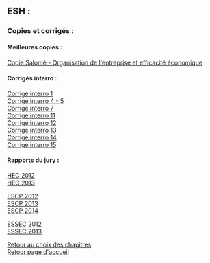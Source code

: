 ## ESH : <br />
### Copies et corrigés : <br />
#### Meilleures copies : <br />
[Copie Salomé - Organisation de l'entreprise et efficacité économique](http://download1851.mediafire.com/enfbupbm04dg/02zxm6i76qvuxa9/copie+salom%C3%A9+ds+4.pdf) <br />

#### Corrigés interro : <br />
[Corrigé interro 1]() <br />
[Corrigé interro 4 - 5]() <br />
[Corrigé interro 7]() <br />
[Corrigé interro 11]() <br />
[Corrigé interro 12]() <br />
[Corrigé interro 13]() <br />
[Corrigé interro 14]() <br />
[Corrigé interro 15]() <br />

#### Rapports du jury : <br />
[HEC 2012]()<br />
[HEC 2013]()<br />

[ESCP 2012]()<br />
[ESCP 2013]()<br />
[ESCP 2014]()<br />

[ESSEC 2012]()<br />
[ESSEC 2013]()<br />

[Retour au choix des chapitres](https://vaihess.github.io/eshece1/esh) <br />
[Retour page d'accueil](https://vaihess.github.io/eshece1)
